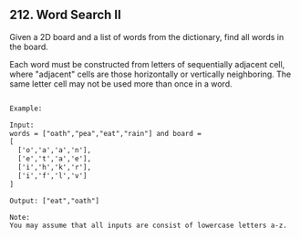 ## 212. Word Search II

Given a 2D board and a list of words from the dictionary, 
find all words in the board.

Each word must be constructed from letters of sequentially adjacent cell, 
where "adjacent" cells are those horizontally or vertically neighboring. 
The same letter cell may not be used more than once in a word.

```html

Example:

Input: 
words = ["oath","pea","eat","rain"] and board =
[
  ['o','a','a','n'],
  ['e','t','a','e'],
  ['i','h','k','r'],
  ['i','f','l','v']
]

Output: ["eat","oath"]

Note:
You may assume that all inputs are consist of lowercase letters a-z.
```
